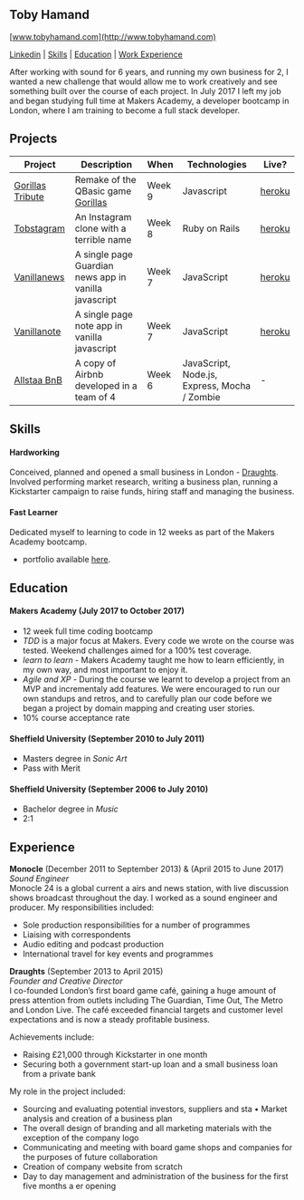 ## Toby Hamand
[www.tobyhamand.com](http://www.tobyhamand.com)

[Linkedin](https://www.linkedin.com/in/toby-hamand) | [Skills](https://github.com/Tobold/CV#skills) | [Education](https://github.com/Tobold/CV#education) | [Work Experience](https://github.com/Tobold/CV#experience)

After working with sound for 6 years, and running my own business for 2, I wanted a new challenge that would allow me to work creatively and see something built over the course of each project. In July 2017 I left my job and began studying full time at Makers Academy, a developer bootcamp in London, where I am training to become a full stack developer.

## Projects

Project | Description | When | Technologies | Live?
------- | ----------- | ---- | ------------ | ------
[Gorillas Tribute](https://github.com/Alexander-Blair/gorillas-game-tribute) | Remake of the QBasic game [Gorillas](https://en.wikipedia.org/wiki/Gorillas_(video_game)) | Week 9 | Javascript | [heroku](https://gorillas-tribute.herokuapp.com/)
[Tobstagram](https://github.com/tobold/instagram-challenge) | An Instagram clone with a terrible name | Week 8 | Ruby on Rails | [heroku](http://tobstagram.herokuapp.com/)
[Vanillanews](https://github.com/tobold/news-summary-challenge) | A single page Guardian news app in vanilla javascript | Week 7 | JavaScript | [heroku](https://vanillajsnews.herokuapp.com/)
[Vanillanote](https://github.com/tobold/noteapp) | A single page note app in vanilla javascript | Week 7 | JavaScript | [heroku](https://vanillajsnote.herokuapp.com/)
[Allstaa BnB](https://github.com/tobold/allstaas-bnb) | A copy of Airbnb developed in a team of 4 | Week 6 | JavaScript, Node.js, Express, Mocha / Zombie | -


## Skills

#### Hardworking

Conceived, planned and opened a small business in London - [Draughts](http://www.draughtslondon.com). Involved performing market research, writing a business plan, running a Kickstarter campaign to raise funds, hiring staff and managing the business.

#### Fast Learner

Dedicated myself to learning to code in 12 weeks as part of the Makers Academy bootcamp.

- portfolio available [here](https://github.com/tobold).

## Education

#### Makers Academy (July 2017 to October 2017)
- 12 week full time coding bootcamp
- *TDD* is a major focus at Makers. Every code we wrote on the course was tested. Weekend challenges aimed for a 100% test coverage.
- *learn to learn* - Makers Academy taught me how to learn efficiently, in my own way, and most important to enjoy it.
- *Agile and XP* - During the course we learnt to develop a project from an MVP and incrementaly add features. We were encouraged to run our own standups and retros, and to carefully plan our code before we began a project by domain mapping and creating user stories.
- 10% course acceptance rate

#### Sheffield University (September 2010 to July 2011)
- Masters degree in *Sonic Art*
- Pass with Merit

#### Sheffield University (September 2006 to July 2010)
- Bachelor degree in *Music*
- 2:1

## Experience

**Monocle** (December 2011 to September 2013) & (April 2015 to June 2017)  
*Sound Engineer*  
Monocle 24 is a global current a airs and news station, with live discussion shows broadcast throughout the day. I worked as a sound engineer and producer.
My responsibilities included:
- Sole production responsibilities for a number of programmes
- Liaising with correspondents
- Audio editing and podcast production
- International travel for key events and programmes

**Draughts** (September 2013 to April 2015)  
*Founder and Creative Director*  
I co-founded London’s first board game café, gaining a huge amount of press attention from outlets including The Guardian, Time Out, The Metro and London Live. The café exceeded financial targets and customer level expectations and is now a steady profitable business.

Achievements include:
- Raising £21,000 through Kickstarter in one month
- Securing both a government start-up loan and a small business loan from a private bank

My role in the project included:
- Sourcing and evaluating potential investors, suppliers and sta  • Market analysis and creation of a business plan
- The overall design of branding and all marketing materials with the exception of the company logo
- Communicating and meeting with board game shops and companies for the purposes of future collaboration
- Creation of company website from scratch
- Day to day management and administration of the business for the first five months a er opening
